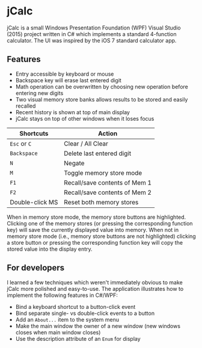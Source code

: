 # jCalc

jCalc is a small Windows Presentation Foundation (WPF) Visual Studio (2015) project written in C# which implements a standard 4-function calculator.  The UI was inspired by the iOS 7 standard calculator app.

## Features

* Entry accessible by keyboard or mouse
* Backspace key will erase last entered digit
* Math operation can be overwritten by choosing new operation before entering new digits
* Two visual memory store banks allows results to be stored and easily recalled
* Recent history is shown at top of main display
* jCalc stays on top of other windows when it loses focus

Shortcuts       | Action
--------------- | -------------
`Esc` or `C`    | Clear / All Clear
`Backspace`     | Delete last entered digit
`N`             | Negate
`M`             | Toggle memory store mode
`F1`            | Recall/save contents of Mem 1
`F2`            | Recall/save contents of Mem 2
Double-click MS | Reset both memory stores

When in memory store mode, the memory store buttons are highlighted.  Clicking one of the memory stores (or pressing the corresponding  function key) will save the currently displayed value into memory.  When not in memory store mode (i.e., memory store buttons are not highlighted) clicking a store button or pressing the corresponding function key will copy the stored value into the display entry.

## For developers

I learned a few techniques which weren't immediately obvious to make jCalc more polished and easy-to-use.  The application illustrates how to implement the following features in C#/WPF:

* Bind a keyboard shortcut to a button-click event
* Bind separate single- vs double-click events to a button
* Add an `About...` item to the system menu
* Make the main window the owner of a new window (new windows closes when main window closes)
* Use the description attribute of an `Enum` for display



